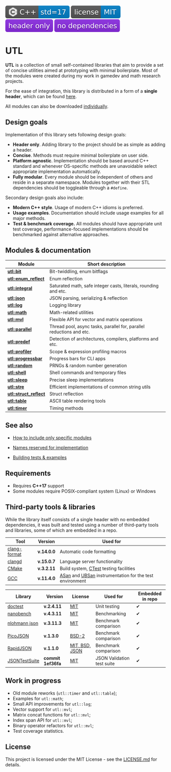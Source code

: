 [<img src ="docs/images/icon_cpp_std_17.svg">](https://en.wikipedia.org/wiki/C%2B%2B#Standardization)
[<img src ="docs/images/icon_license_mit.svg">](./LICENSE.md)
[<img src ="docs/images/icon_header_only.svg">](https://en.wikipedia.org/wiki/Header-only)
[<img src ="docs/images/icon_no_dependencies.svg">](https://github.com/DmitriBogdanov/UTL/tree/master/single_include)


# UTL

**UTL** is a collection of small self-contained libraries that aim to provide a set of concise utilities aimed at prototyping with minimal boilerplate. Most of the modules were created during my work in gamedev and math research projects.

For the ease of integration, this library is distributed in a form of a **single header**, which can be found [here](./single_include/UTL.hpp).

All modules can also be downloaded [individually](https://github.com/DmitriBogdanov/UTL/blob/master/include/UTL).

## Design goals

Implementation of this library sets following design goals:

* **Header only**. Adding library to the project should be as simple as adding a header.
* **Concise**. Methods must require minimal boilerplate on user side.
* **Platform agnostic**. Implementation should be based around C++ standard and whenever OS-specific methods are unavoidable select appropriate implementation automatically.
* **Fully modular**. Every module should be independent of others and reside in a separate namespace. Modules together with their STL dependencies should be toggleable through a `#define`.

Secondary design goals also include:

* **Modern C++ style**. Usage of modern C++ idioms is preferred.
* **Usage examples**. Documentation should include usage examples for all major methods.
* **Test & benchmark coverage.** All modules should have appropriate unit test coverage, performance-focused implementations should be benchmarked against alternative approaches.

## Modules & documentation

| Module                                                     | Short description                                                    |
| ---------------------------------------------------------- | -------------------------------------------------------------------- |
| [**utl::bit**](./docs/module_bit.md)                       | Bit-twiddling, enum bitflags                                         |
| [**utl::enum_reflect**](./docs/module_enum_reflect.md)     | Enum reflection                                                      |
| [**utl::integral**](./docs/module_integral.md)             | Saturated math, safe integer casts, literals, rounding and etc.      |
| [**utl::json**](./docs/module_json.md)                     | JSON parsing, serializing & reflection                               |
| [**utl::log**](./docs/module_log.md)                       | Logging library                                                      |
| [**utl::math**](./docs/module_math.md)                     | Math-related utilities                                               |
| [**utl::mvl**](./docs/module_mvl.md)                       | Flexible API for vector and matrix operations                        |
| [**utl::parallel**](./docs/module_parallel.md)             | Thread pool, async tasks, parallel for, parallel reductions and etc. |
| [**utl::predef**](./docs/module_predef.md)                 | Detection of architectures, compilers, platforms and etc.            |
| [**utl::profiler**](./docs/module_profiler.md)             | Scope & expression profiling macros                                  |
| [**utl::progressbar**](./docs/module_progressbar.md)       | Progress bars for CLI apps                                           |
| [**utl::random**](./docs/module_random.md)                 | PRNGs & random number generation                                     |
| [**utl::shell**](./docs/module_shell.md)                   | Shell commands and temporary files                                   |
| [**utl::sleep**](./docs/module_sleep.md)                   | Precise sleep implementations                                        |
| [**utl::stre**](./docs/module_stre.md)                     | Efficient implementations of common string utils                     |
| [**utl::struct_reflect**](./docs/module_struct_reflect.md) | Struct reflection                                                    |
| [**utl::table**](./docs/module_table.md)                   | ASCII table rendering tools                                          |
| [**utl::timer**](./docs/module_timer.md)                   | Timing methods                                                       |

## See also

* [How to include only specific modules](./docs/guide_selecting_modules.md)

* [Names reserved for implementation](./docs/guide_reserved_names.md)

* [Building tests & examples](./docs/guide_building_project.md)



## Requirements

* Requires **C++17** support
* Some modules require POSIX-compliant system (Linux) or Windows

## Third-party tools & libraries

While the library itself consists of a single header with no embedded dependencies, it was built and tested using a number of third-party tools and libraries, some of which are embedded in a repo.

| Tool                                                         | Version      | Used for                                                     |
| ------------------------------------------------------------ | ------------ | ------------------------------------------------------------ |
| [clang-format](https://clang.llvm.org/docs/ClangFormat.html) | **v.14.0.0** | Automatic code formatting                                    |
| [clangd](https://clangd.llvm.org)                            | **v.15.0.7** | Language server functionality                                |
| [CMake](https://cmake.org)                                   | **v.3.2.11** | Build system, [CTest](https://cmake.org/cmake/help/latest/manual/ctest.1.html) testing facilities |
| [GCC](https://gcc.gnu.org/onlinedocs/gcc/Instrumentation-Options.html) | **v.11.4.0** | [ASan](https://github.com/google/sanitizers/wiki/AddressSanitizer) and [UBSan](https://clang.llvm.org/docs/UndefinedBehaviorSanitizer.html) instrumentation for the test environment |

| Library                                                | Version            | License                                                                        | Used for                   | Embedded in repo |
| ------------------------------------------------------ | ------------------ | ------------------------------------------------------------------------------ | -------------------------- | ---------------- |
| [doctest](https://github.com/doctest/doctest)          | **v.2.4.11**       | [MIT](https://github.com/doctest/doctest/blob/master/LICENSE.txt)              | Unit testing               | ✔                |
| [nanobench](https://github.com/martinus/nanobench)     | **v.4.3.11**       | [MIT](https://github.com/martinus/nanobench/blob/master/LICENSE)               | Benchmarking               | ✔                |
| [nlohmann json](https://github.com/nlohmann/json)      | **v.3.11.3**       | [MIT](https://github.com/nlohmann/json/blob/develop/LICENSE.MIT)               | Benchmark comparison       | ✔                |
| [PicoJSON](https://github.com/kazuho/picojson)         | **v.1.3.0**        | [BSD-2](https://github.com/kazuho/picojson/blob/master/LICENSE)                | Benchmark comparison       | ✔                |
| [RapidJSON](https://github.com/Tencent/rapidjson)      | **v.1.1.0**        | [MIT, BSD, JSON](https://github.com/Tencent/rapidjson/blob/master/license.txt) | Benchmark comparison       | ✔                |
| [JSONTestSuite](https://github.com/nst/JSONTestSuite/) | **commit 1ef36fa** | [MIT](https://github.com/nst/JSONTestSuite/blob/master/LICENSE)                | JSON Validation test suite | ✔                |

## Work in progress

* Old module reworks (`utl::timer` and `utl::table`);
* Examples for `utl::math`;
* Small API improvements for `utl::log`;
* Vector support for `utl::mvl`;
* Matrix concat functions for `utl::mvl`;
* Index span API for `utl::mvl`;
* Binary operator refactors for `utl::mvl`;
* Test coverage statistics.

## License

This project is licensed under the MIT License - see the [LICENSE.md](./LICENSE.md) for details.
